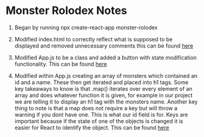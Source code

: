 # Monster Rolodex Notes

1. Began by running npx create-react-app monster-rolodex

2. Modified index.html to correctly reflect what is supposed to be displayed and removed unnecessary comments this can be found <a href="https://github.com/ChaseStruse/MonsterRolodex/commit/8cbe94eebfe7da41fe5b797550ae8370b5c99227"> here </a>

3. Modified App.js to be a class and added a button with state modification functionality. This can be found <a href="https://github.com/ChaseStruse/MonsterRolodex/commit/dc7fc1714490ea4208b6fc7a7650331617b4923d"> here </a>

4. Modified within App.js creating an array of monsters which contained an id and a name. These then get iterated and placed into h1 tags. Some key takeaways to know is that .map() iterates over every element of an array and does whatever function it is given, for example in our project we are telling it to display an h1 tag with the monsters name. Another key thing to note is that a map does not require a key but will throw a warning if you dont have one. This is what our id field is for. Keys are important because if the state of one of the objects is changed it is easier for React to identify the object. This can be found <a href="https://github.com/ChaseStruse/MonsterRolodex/commit/d1cc3d5f412529cb9d7601b5b019766cb7a03864"> here </a>

